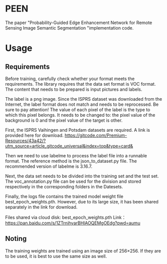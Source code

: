 # PEEN
The paper "Probability-Guided Edge Enhancement Network for Remote Sensing Image Semantic Segmentation "implementation code.

# Usage
## Requirements
Before training, carefully check whether your format meets the requirements. The library requires that the data set format is VOC format. The content that needs to be prepared is input pictures and labels.

The label is a png image. Since the ISPRS dataset was downloaded from the Internet, the label format does not match and needs to be reprocessed. Be sure to pay attention! The value of each pixel of the label is the type to which this pixel belongs. It needs to be changed to: the pixel value of the background is 0 and the pixel value of the target is other.

First, the ISPRS Vaihingen and Potsdam datasets are required. A link is provided here for download.
https://gitcode.com/Premium-Resources/43a42/?utm_source=article_gitcode_universal&index=top&type=card&

Then we need to use labelme to process the label file into a runnable format. The reference method is the json_to_dataset.py file. The recommended version of labelme is 3.16.7.

Next, the data set needs to be divided into the training set and the test set. The voc_annotation.py file can be used for the division and stored respectively in the corresponding folders in the Datesets.

Finally, the logs file contains the trained model weight file best_epoch_weights.pth. However, due to its large size, it has been shared separately in the link for download.

Files shared via cloud disk: best_epoch_weights.pth
Link：https://pan.baidu.com/s/1ZTrnihyarBHlAOQEMgOEdg?pwd=aumu

## Noting
The training weights are trained using an image size of 256×256. If they are to be used, it is best to use the same size as well.
